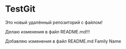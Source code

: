 # TestGit
Это новый удалённый репозиторий с файлом!

Делаю изменения в файл README.md!!!

Добавляю изменения в файл README.md
Family Name 


